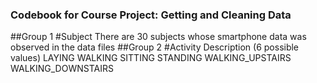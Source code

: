 ### Codebook for Course Project: Getting and Cleaning Data
##Group 1
#Subject
 There are 30 subjects whose smartphone data was observed in the data files
##Group 2
#Activity Description (6 possible values)
	LAYING
	WALKING
	SITTING
	STANDING
	WALKING_UPSTAIRS
	WALKING_DOWNSTAIRS	
 